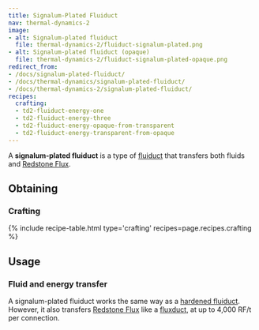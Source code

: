 ```yaml
---
title: Signalum-Plated Fluiduct
nav: thermal-dynamics-2
image:
- alt: Signalum-plated fluiduct
  file: thermal-dynamics-2/fluiduct-signalum-plated.png
- alt: Signalum-plated fluiduct (opaque)
  file: thermal-dynamics-2/fluiduct-signalum-plated-opaque.png
redirect_from:
- /docs/signalum-plated-fluiduct/
- /docs/thermal-dynamics/signalum-plated-fluiduct/
- /docs/thermal-dynamics-2/signalum-plated-fluiduct/
recipes:
  crafting:
  - td2-fluiduct-energy-one
  - td2-fluiduct-energy-three
  - td2-fluiduct-energy-opaque-from-transparent
  - td2-fluiduct-energy-transparent-from-opaque
---
```


A **signalum-plated fluiduct** is a type of [fluiduct](/docs/1.12/thermal-dynamics-2/fluiduct/) that
transfers both fluids and [Redstone Flux](/docs/redstone-flux/).


Obtaining
---------

### Crafting
{% include recipe-table.html type='crafting' recipes=page.recipes.crafting %}


Usage
-----

### Fluid and energy transfer
A signalum-plated fluiduct works the same way as a [hardened
fluiduct](/docs/1.12/thermal-dynamics-2/hardened-fluiduct/). However, it also transfers [Redstone
Flux](/docs/redstone-flux/) like a [fluxduct](/docs/1.12/thermal-dynamics-2/fluxducts/), at up to 4,000
RF/t per connection.
